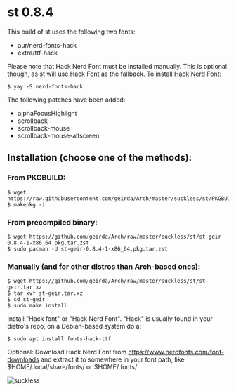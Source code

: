 # st 0.8.4

This build of st uses the following two fonts:

* aur/nerd-fonts-hack
* extra/ttf-hack

Please note that Hack Nerd Font must be installed manually. This is optional though, as st will use Hack Font as the fallback. To install Hack Nerd Font:

	$ yay -S nerd-fonts-hack

The following patches have been added:

* alphaFocusHighlight
* scrollback
* scrollback-mouse
* scrollback-mouse-altscreen

## Installation (choose one of the methods):

### From PKGBUILD:

	$ wget https://raw.githubusercontent.com/geirda/Arch/master/suckless/st/PKGBUILD
	$ makepkg -i

### From precompiled binary:

	$ wget https://github.com/geirda/Arch/raw/master/suckless/st/st-geir-0.8.4-1-x86_64.pkg.tar.zst
	$ sudo pacman -U st-geir-0.8.4-1-x86_64.pkg.tar.zst

### Manually (and for other distros than Arch-based ones):

	$ wget https://github.com/geirda/Arch/raw/master/suckless/st/st-geir.tar.xz
	$ tar xvf st-geir.tar.xz
	$ cd st-geir
	$ sudo make install

Install "Hack font" or "Hack Nerd Font". "Hack" is usually found in your distro's repo, on a Debian-based system do a:

	$ sudo apt install fonts-hack-ttf

Optional: Download Hack Nerd Font from https://www.nerdfonts.com/font-downloads and extract it to somewhere in your font path, like $HOME/.local/share/fonts/ or $HOME/.fonts/

![suckless](https://raw.githubusercontent.com/geirda/Arch/master/suckless/suckless.png)
